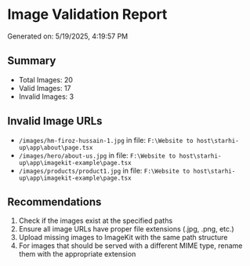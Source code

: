 # Image Validation Report

Generated on: 5/19/2025, 4:19:57 PM

## Summary

- Total Images: 20
- Valid Images: 17
- Invalid Images: 3

## Invalid Image URLs

- `/images/hm-firoz-hussain-1.jpg` in file: `F:\Website to host\starhi-up\app\about\page.tsx`
- `/images/hero/about-us.jpg` in file: `F:\Website to host\starhi-up\app\imagekit-example\page.tsx`
- `/images/products/product1.jpg` in file: `F:\Website to host\starhi-up\app\imagekit-example\page.tsx`

## Recommendations

1. Check if the images exist at the specified paths
2. Ensure all image URLs have proper file extensions (.jpg, .png, etc.)
3. Upload missing images to ImageKit with the same path structure
4. For images that should be served with a different MIME type, rename them with the appropriate extension
